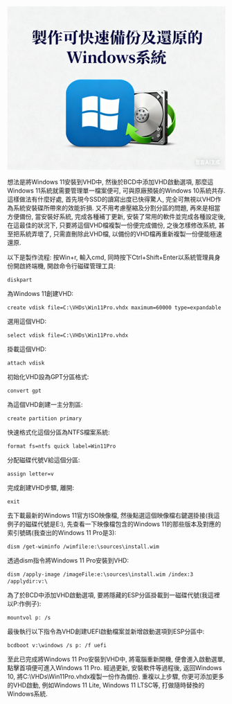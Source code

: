 [![](https://github.com/TechTutoPPT/Create-VHD-Windows-11/blob/main/IMG_8278.PNG)](https://youtu.be/PrvJ16fDV08)

想法是將Windows 11安裝到VHD中, 然後於BCD中添加VHD啟動選項, 那麼這Windows 11系統就需要管理單一檔案便可, 
可與原廠預裝的Windows 10系統共存. 這樣做法有什麼好處, 首先現今SSD的讀寫出度已快得驚人, 完全可無視以VHD作為系統安裝碟所帶來的效能折損.
又不用考慮壓縮及分割分區的問題, 再來是相當方便備份, 當安裝好系統, 完成各種補丁更新, 安裝了常用的軟件並完成各種設定後,
在這最佳的狀況下, 只要將這個VHD檔複製一份便完成備份, 之後怎樣修改系統, 甚至把系統弄壞了, 只需直刪除此VHD檔, 
以備份的VHD檔再重新複製一份便能極速還原.

以下是製作流程:
按Win+r, 輸入cmd, 同時按下Ctrl+Shift+Enter以系統管理員身份開啟終端機, 
開啟命令行磁碟管理工具:
```
diskpart
```
為Windows 11創建VHD:
```
create vdisk file=C:\VHDs\Win11Pro.vhdx maximum=60000 type=expandable
```
選用這個VHD:
```
select vdisk file=C:\VHDs\Win11Pro.vhdx
```
掛載這個VHD:
```
attach vdisk
```
初始化VHD設為GPT分區格式:
```
convert gpt
```
為這個VHD創建一主分割區:
```
create partition primary
```
快速格式化這個分區為NTFS檔案系統:
```
format fs=ntfs quick label=Win11Pro
```
分配磁碟代號V給這個分區:
```
assign letter=v
```
完成創建VHD步驟, 離開:
```
exit
```

去下載最新的Windows 11官方ISO映像檔, 然後點選這個映像檔右鍵選掛接(我這例子的磁碟代號是E:), 
先查看一下映像檔包含的Windows 11的那些版本及對應的索引號碼(我查出的Windows 11 Pro是3):
```
dism /get-wiminfo /wimfile:e:\sources\install.wim
```
透過dism指令將Windows 11 Pro安裝到VHD:
```
dism /apply-image /imageFile:e:\sources\install.wim /index:3 /applydir:v:\
```

為了於BCD中添加VHD啟動選項, 要將隱藏的ESP分區掛載到一磁碟代號(我這裡以P:作例子):
```
mountvol p: /s
```
最後執行以下指令為VHD創建UEFI啟動檔案並新增啟動選項到ESP分區中:
```
bcdboot v:\windows /s p: /f uefi
```
至此已完成將Windows 11 Pro安裝到VHD中, 將電腦重新開機, 便會進入啟動選單, 點擊首項便可進入Windows 11 Pro.
經過更新, 安裝軟件等過程後, 返回Windows 10, 將C:\VHDs\Win11Pro.vhdx複製一份作為備份.
重複以上步驟, 你更可添加更多的VHD啟動, 例如Windows 11 Lite, Windows 11 LTSC等, 打做隨時替換的Windows系統.


